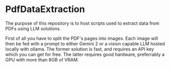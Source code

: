 # PdfDataExtraction

The purpose of this repository is to host scripts used to extract data from PDFs using LLM solutions.

First of all you have to split the PDF's pages into images.
Each image will then be fed with a prompt to either Gemini 2 or a vision capable LLM hosted locally with ollama.
The former solution is fast, and requires an API key which you can get for free. The latter requires good hardware, preferrably a GPU with more than 8GB of VRAM.